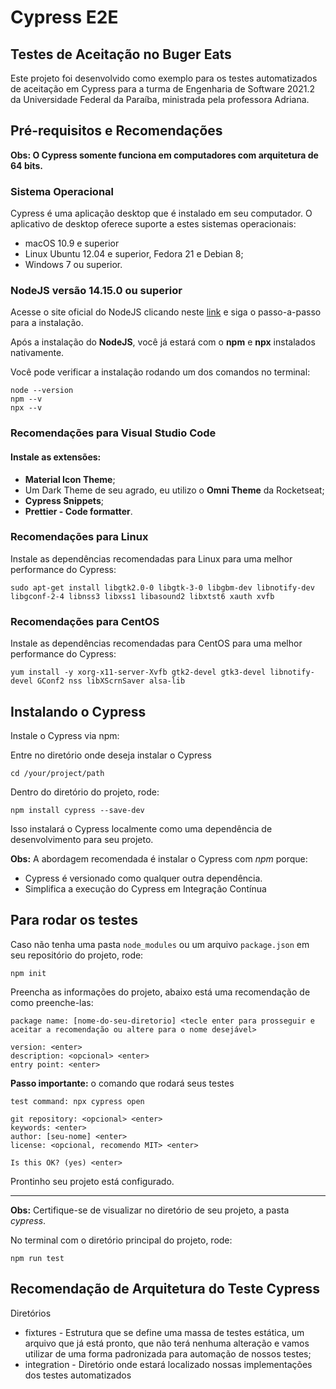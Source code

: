 # Cypress E2E

## Testes de Aceitação no Buger Eats

Este projeto foi desenvolvido como exemplo para os testes automatizados de aceitação em Cypress para a turma de Engenharia de Software 2021.2 da Universidade Federal da Paraíba, ministrada pela professora Adriana.

## Pré-requisitos e Recomendações

**Obs: O Cypress somente funciona em computadores com arquitetura de 64 bits.**

### Sistema Operacional

Cypress é uma aplicação desktop que é instalado em seu computador. O aplicativo de desktop oferece suporte a estes sistemas operacionais:

- macOS 10.9 e superior
- Linux Ubuntu 12.04 e superior, Fedora 21 e Debian 8;
- Windows 7 ou superior.

### NodeJS versão 14.15.0 ou superior

Acesse o site oficial do NodeJS clicando neste [link](https://nodejs.org/en/) e siga o passo-a-passo para a instalação.

Após a instalação do **NodeJS**, você já estará com o **npm** e **npx** instalados nativamente.

Você pode verificar a instalação rodando um dos comandos no terminal:

```
node --version
npm --v
npx --v
```

### Recomendações para Visual Studio Code

#### Instale as extensões:

- **Material Icon Theme**;
- Um Dark Theme de seu agrado, eu utilizo o **Omni Theme** da Rocketseat;
- **Cypress Snippets**;
- **Prettier - Code formatter**.

### Recomendações para Linux

Instale as dependências recomendadas para Linux para uma melhor performance do Cypress:

`sudo apt-get install libgtk2.0-0 libgtk-3-0 libgbm-dev libnotify-dev libgconf-2-4 libnss3 libxss1 libasound2 libxtst6 xauth xvfb`

### Recomendações para CentOS

Instale as dependências recomendadas para CentOS para uma melhor performance do Cypress:

`yum install -y xorg-x11-server-Xvfb gtk2-devel gtk3-devel libnotify-devel GConf2 nss libXScrnSaver alsa-lib`

## Instalando o Cypress

Instale o Cypress via npm:

Entre no diretório onde deseja instalar o Cypress

`cd /your/project/path`

Dentro do diretório do projeto, rode:

`npm install cypress --save-dev`

Isso instalará o Cypress localmente como uma dependência de desenvolvimento para seu projeto.

**Obs:** A abordagem recomendada é instalar o Cypress com _npm_ porque:

- Cypress é versionado como qualquer outra dependência.
- Simplifica a execução do Cypress em Integração Contínua

## Para rodar os testes

Caso não tenha uma pasta `node_modules` ou um arquivo `package.json` em seu repositório do projeto, rode:

`npm init`

Preencha as informações do projeto, abaixo está uma recomendação de como preenche-las:

```
package name: [nome-do-seu-diretorio] <tecle enter para prosseguir e aceitar a recomendação ou altere para o nome desejável>
```

```
version: <enter>
description: <opcional> <enter>
entry point: <enter>
```

**Passo importante:** o comando que rodará seus testes

```
test command: npx cypress open
```

```
git repository: <opcional> <enter>
keywords: <enter>
author: [seu-nome] <enter>
license: <opcional, recomendo MIT> <enter>

Is this OK? (yes) <enter>
```

Prontinho seu projeto está configurado.

---

**Obs:** Certifique-se de visualizar no diretório de seu projeto, a pasta _cypress_.

No terminal com o diretório principal do projeto, rode:

`npm run test`

## Recomendação de Arquitetura do Teste Cypress

Diretórios

- fixtures - Estrutura que se define uma massa de testes estática, um arquivo que já está pronto, que não terá nenhuma alteração e vamos utilizar de uma forma padronizada para automação de nossos testes;
- integration - Diretório onde estará localizado nossas implementações dos testes automatizados

